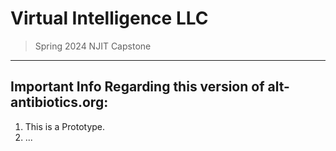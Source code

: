 # **Virtual Intelligence LLC**
> Spring 2024 NJIT Capstone 
---
## Important Info Regarding this version of alt-antibiotics.org:
1. This is a Prototype.
2. ...
